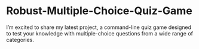 # Robust-Multiple-Choice-Quiz-Game
I’m excited to share my latest project, a command-line quiz game designed to test your knowledge with multiple-choice questions from a wide range of categories. 

